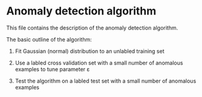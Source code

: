# Anomaly detection algorithm

This file contains the description of the anomaly detection algorithm.

The basic outline of the algorithm:

1. Fit Gaussian (normal) distribution to an unlabled training set

2. Use a labled cross validation set with a small number of anomalous examples to tune parameter ε 

3. Test the algorithm on a labled test set with a small number of anomalous examples
